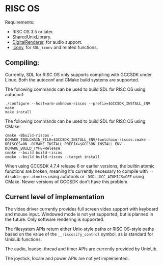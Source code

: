 RISC OS
=======

Requirements:

* RISC OS 3.5 or later.
* [SharedUnixLibrary](http://www.riscos.info/packages/LibraryDetails.html#SharedUnixLibraryarm).
* [DigitalRenderer](http://www.riscos.info/packages/LibraryDetails.html#DRendererarm), for audio support.
* [Iconv](http://www.netsurf-browser.org/projects/iconv/), for `SDL_iconv` and related functions.


Compiling:
----------

Currently, SDL for RISC OS only supports compiling with GCCSDK under Linux. Both the autoconf and CMake build systems are supported.

The following commands can be used to build SDL for RISC OS using autoconf:

    ./configure --host=arm-unknown-riscos --prefix=$GCCSDK_INSTALL_ENV
    make
    make install

The following commands can be used to build SDL for RISC OS using CMake:

    cmake -Bbuild-riscos -DCMAKE_TOOLCHAIN_FILE=$GCCSDK_INSTALL_ENV/toolchain-riscos.cmake -DRISCOS=ON -DCMAKE_INSTALL_PREFIX=$GCCSDK_INSTALL_ENV -DCMAKE_BUILD_TYPE=Release
    cmake --build build-riscos
    cmake --build build-riscos --target install

When using GCCSDK 4.7.4 release 6 or earlier versions, the builtin atomic functions are broken, meaning it's currently necessary to compile with `--disable-gcc-atomics` using autotools or `-DSDL_GCC_ATOMICS=OFF` using CMake. Newer versions of GCCSDK don't have this problem.


Current level of implementation
-------------------------------

The video driver currently provides full screen video support with keyboard and mouse input. Windowed mode is not yet supported, but is planned in the future. Only software rendering is supported.

The filesystem APIs return either Unix-style paths or RISC OS-style paths based on the value of the `__riscosify_control` symbol, as is standard for UnixLib functions.

The audio, loadso, thread and timer APIs are currently provided by UnixLib.

The joystick, locale and power APIs are not yet implemented.
